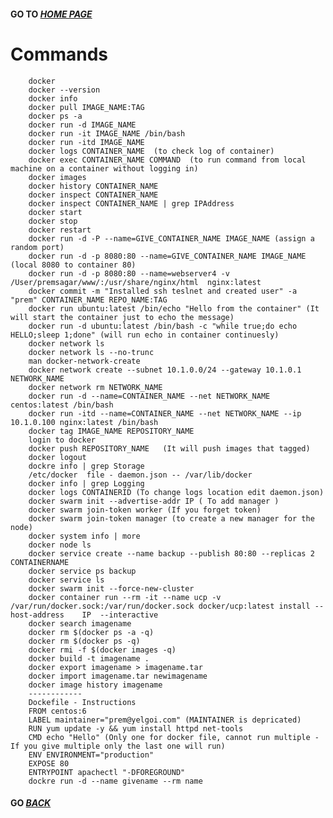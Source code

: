 #### GO TO *[HOME PAGE](index.md)*


#       Commands

        docker
        docker --version
        docker info
        docker pull IMAGE_NAME:TAG
        docker ps -a
        docker run -d IMAGE_NAME
        docker run -it IMAGE_NAME /bin/bash
        docker run -itd IMAGE_NAME
        docker logs CONTAINER_NAME  (to check log of container)
        docker exec CONTAINER_NAME COMMAND  (to run command from local machine on a container without logging in)
        docker images
        docker history CONTAINER_NAME
        docker inspect CONTAINER_NAME
        docker inspect CONTAINER_NAME | grep IPAddress
        docker start
        docker stop
        docker restart
        docker run -d -P --name=GIVE_CONTAINER_NAME IMAGE_NAME (assign a random port)
        docker run -d -p 8080:80 --name=GIVE_CONTAINER_NAME IMAGE_NAME (local 8080 to container 80)
        docker run -d -p 8080:80 --name=webserver4 -v /User/premsagar/www/:/usr/share/nginx/html  nginx:latest
        docker commit -m "Installed ssh teslnet and created user" -a "prem" CONTAINER_NAME REPO_NAME:TAG
        docker run ubuntu:latest /bin/echo "Hello from the container" (It will start the container just to echo the message)
        docker run -d ubuntu:latest /bin/bash -c "while true;do echo HELLO;sleep 1;done" (will run echo in container continuesly)
        docker network ls
        docker network ls --no-trunc
        man docker-network-create
        docker network create --subnet 10.1.0.0/24 --gateway 10.1.0.1 NETWORK_NAME
        docker network rm NETWORK_NAME
        docker run -d --name=CONTAINER_NAME --net NETWORK_NAME centos:latest /bin/bash
        docker run -itd --name=CONTAINER_NAME --net NETWORK_NAME --ip 10.1.0.100 nginx:latest /bin/bash
        docker tag IMAGE_NAME REPOSITORY_NAME
        login to docker 
        docker push REPOSITORY_NAME   (It will push images that tagged)
        docker logout
        dockre info | grep Storage
        /etc/docker  file - daemon.json -- /var/lib/docker
        docker info | grep Logging
        docker logs CONTAINERID (To change logs location edit daemon.json)
        docker swarm init --advertise-addr IP ( To add manager )
        docker swarm join-token worker (If you forget token)
        docker swarm join-token manager (to create a new manager for the node)
        docker system info | more 
        docker node ls
        docker service create --name backup --publish 80:80 --replicas 2 CONTAINERNAME 
        docker service ps backup
        docker service ls
        docker swarm init --force-new-cluster
        docker container run --rm -it --name ucp -v /var/run/docker.sock:/var/run/docker.sock docker/ucp:latest install --host-address    IP  --interactive
        docker search imagename
        docker rm $(docker ps -a -q)
        docker rm $(docker ps -q)
        docker rmi -f $(docker images -q)
        docker build -t imagename .
        docker export imagename > imagename.tar
        docker import imagename.tar newimagename
        docker image history imagename
        ------------
        Dockefile - Instructions
        FROM centos:6
        LABEL maintainer="prem@yelgoi.com" (MAINTAINER is depricated)
        RUN yum update -y && yum install httpd net-tools
        CMD echo "Hello" (Only one for docker file, cannot run multiple - If you give multiple only the last one will run)
        ENV ENVIRONMENT="production"
        EXPOSE 80
        ENTRYPOINT apachectl "-DFOREGROUND"
        dockre run -d --name givename --rm name
        
        
        
        
        
        
        
####  GO *[BACK](index.md)*         
